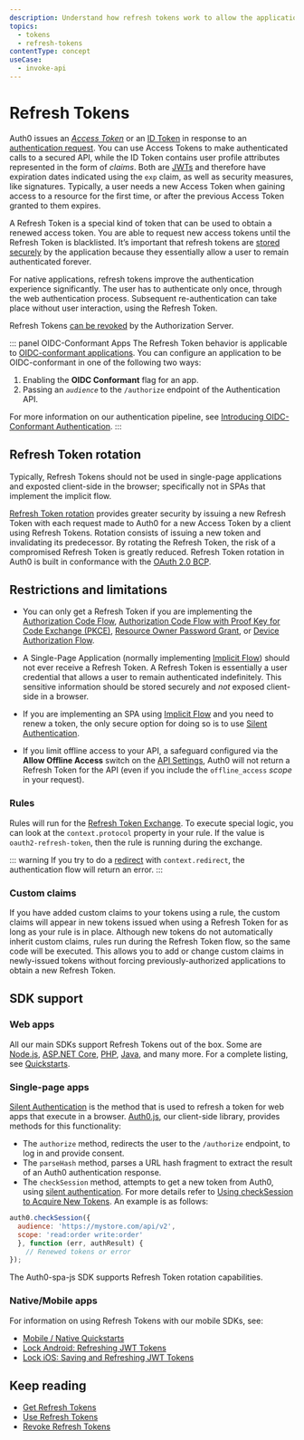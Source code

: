 ```yaml
---
description: Understand how refresh tokens work to allow the application to ask Auth0 to issue a new Access Token or ID Token without having to re-authenticate the user.
topics:
  - tokens
  - refresh-tokens
contentType: concept
useCase:
  - invoke-api
---
```

# Refresh Tokens

Auth0 issues an <dfn data-key="access-token">[Access Token](/tokens/concepts/access-tokens)</dfn> or an [ID Token](/tokens/concepts/id-tokens) in response to an [authentication request](/api-auth). You can use Access Tokens to make authenticated calls to a secured API, while the ID Token contains user profile attributes represented in the form of *claims*. Both are [JWTs](/tokens/concepts/jwts) and therefore have expiration dates indicated using the `exp` claim, as well as security measures, like signatures. Typically, a user needs a new Access Token when gaining access to a resource for the first time, or after the previous Access Token granted to them expires.

A Refresh Token is a special kind of token that can be used to obtain a renewed access token. You are able to request new access tokens until the Refresh Token is blacklisted. It’s important that refresh tokens are [stored securely](/tokens/guides/store-tokens) by the application because they essentially allow a user to remain authenticated forever.

For native applications, refresh tokens improve the authentication experience significantly. The user has to authenticate only once, through the web authentication process. Subsequent re-authentication can take place without user interaction, using the Refresh Token.

Refresh Tokens [can be revoked](/tokens/guides/revoke-refresh-tokens) by the Authorization Server.

::: panel OIDC-Conformant Apps
The Refresh Token behavior is applicable to [OIDC-conformant applications](/api-auth/tutorials/adoption/oidc-conformant). You can configure an application to be OIDC-conformant in one of the following two ways:

1. Enabling the **OIDC Conformant** flag for an app.
2. Passing an <dfn data-key="audience">`audience`</dfn> to the `/authorize` endpoint of the Authentication API.

For more information on our authentication pipeline, see [Introducing OIDC-Conformant Authentication](/api-auth/intro).
:::

## Refresh Token rotation

Typically, Refresh Tokens should not be used in single-page applications and exposted client-side in the browser; specifically not in SPAs that implement the implicit flow. 

[Refresh Token rotation](/tokens/concepts/refresh-token-rotation) provides greater security by issuing a new Refresh Token with each request made to Auth0 for a new Access Token by a client using Refresh Tokens. Rotation consists of issuing a new token and invalidating its predecessor. By rotating the Refresh Token, the risk of a compromised Refresh Token is greatly reduced. Refresh Token rotation in Auth0 is built in conformance with the [OAuth 2.0 BCP](https://tools.ietf.org/html/draft-ietf-oauth-security-topics-13#section-4.12). 

## Restrictions and limitations

* You can only get a Refresh Token if you are implementing the [Authorization Code Flow](/flows/concepts/auth-code), [Authorization Code Flow with Proof Key for Code Exchange (PKCE)](/flows/concepts/auth-code-pkce), [Resource Owner Password Grant](/api-auth/grant/password), or [Device Authorization Flow](/flows/concepts/device-auth).

* A Single-Page Application (normally implementing [Implicit Flow](/flows/concepts/implicit)) should not ever receive a Refresh Token. A Refresh Token is essentially a user credential that allows a user to remain authenticated indefinitely. This sensitive information should be stored securely and *not* exposed client-side in a browser.

* If you are implementing an SPA using [Implicit Flow](/flows/concepts/implicit) and you need to renew a token, the only secure option for doing so is to use [Silent Authentication](/api-auth/tutorials/silent-authentication).

* If you limit offline access to your API, a safeguard configured via the **Allow Offline Access** switch on the [API Settings](${manage_url}/#/apis), Auth0 will not return a Refresh Token for the API (even if you include the `offline_access` <dfn data-key="scope">scope</dfn> in your request).

### Rules

Rules will run for the [Refresh Token Exchange](/tokens/guides/use-refresh-tokens). To execute special logic, you can look at the `context.protocol` property in your rule. If the value is `oauth2-refresh-token`, then the rule is running during the exchange.

::: warning
If you try to do a <a href="/rules/redirect">redirect</a> with <code>context.redirect</code>, the authentication flow will return an error.
:::

### Custom claims

If you have added custom claims to your tokens using a rule, the custom claims will appear in new tokens issued when using a Refresh Token for as long as your rule is in place. Although new tokens do not automatically inherit custom claims, rules run during the Refresh Token flow, so the same code will be executed. This allows you to add or change custom claims in newly-issued tokens without forcing previously-authorized applications to obtain a new Refresh Token.

## SDK support

### Web apps

All our main SDKs support Refresh Tokens out of the box. Some are [Node.js](/quickstart/webapp/nodejs), [ASP.NET Core](/quickstart/webapp/aspnet-core), [PHP](/quickstart/webapp/php), [Java](/dev-centers/java), and many more. For a complete listing, see [Quickstarts](/quickstart/webapp).

### Single-page apps

[Silent Authentication](/api-auth/tutorials/silent-authentication) is the method that is used to refresh a token for web apps that execute in a browser. [Auth0.js](/libraries/auth0js), our client-side library, provides methods for this functionality:

- The `authorize` method, redirects the user to the `/authorize` endpoint, to log in and provide consent.
- The `parseHash` method, parses a URL hash fragment to extract the result of an Auth0 authentication response.
- The `checkSession` method, attempts to get a new token from Auth0, using [silent authentication](/api-auth/tutorials/silent-authentication). For more details refer to [Using checkSession to Acquire New Tokens](/libraries/auth0js#using-checksession-to-acquire-new-tokens). An example is as follows:

```js
auth0.checkSession({
  audience: 'https://mystore.com/api/v2',
  scope: 'read:order write:order'
  }, function (err, authResult) {
    // Renewed tokens or error
});
```

The Auth0-spa-js SDK supports Refresh Token rotation capabilities.

### Native/Mobile apps

For information on using Refresh Tokens with our mobile SDKs, see:

* [Mobile / Native Quickstarts](/quickstart/native)
* [Lock Android: Refreshing JWT Tokens](/libraries/lock-android/refresh-jwt-tokens)
* [Lock iOS: Saving and Refreshing JWT Tokens](/libraries/lock-ios/v2)


## Keep reading

* [Get Refresh Tokens](/tokens/guides/get-refresh-tokens)
* [Use Refresh Tokens](/tokens/guides/use-refresh-tokens)
* [Revoke Refresh Tokens](/tokens/guides/revoke-refresh-tokens)
